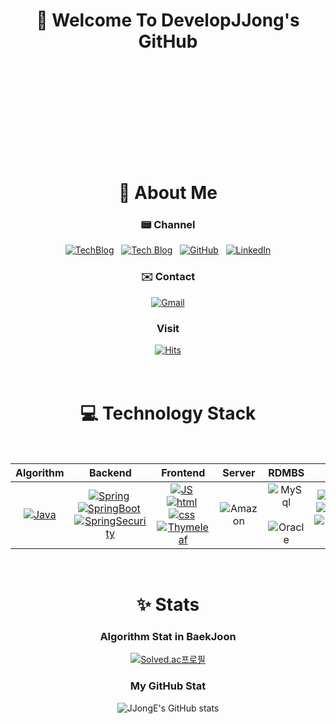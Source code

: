 <div align='center'>
  
#  💬 Welcome To DevelopJJong's GitHub
  <br><br><br></br>
  



  <br><br><br><br>





# 🧑 About Me

  ### 📟 Channel
[![TechBlog](https://img.shields.io/badge/&nbsp;Blog-181717?style=flat-square&logo=Tistory&logoColor=white)](https://jjdevelop.tistory.com/)&nbsp;&nbsp;&nbsp;[![Tech Blog](https://img.shields.io/badge/Resume-018EF5?style=flat-square&logo=Readme&logoColor=white)](https://jjdevelop.tistory.com/)&nbsp;&nbsp;&nbsp;[![GitHub](https://img.shields.io/badge/-GitHub-181717?style=flat-square&logo=GitHub&logoColor=white)](https://github.com/DevelopJJong/)&nbsp;&nbsp;&nbsp;[![LinkedIn](https://img.shields.io/badge/-GitHub-181717?style=flat-square&logo=GitHub&logoColor=white)](https://github.com/DevelopJJong/) 

  ### ✉️ Contact
[![Gmail](https://img.shields.io/badge/Gmail-EA4335?style=flat-square&logo=Gmail&logoColor=white)](mailto:dlguswhd00110011@gmail.com)

  ### Visit 
[![Hits](https://hits.seeyoufarm.com/api/count/incr/badge.svg?url=https%3A%2F%2Fgithub.com%2DevelopJJong)](https://hits.seeyoufarm.com) 
<br><br><br>

# 💻 Technology Stack
<br>

| Algorithm | Backend | Frontend | Server | RDMBS | etc. |
|:---------:|:----------:|:--------:|:------:|:------:|:----:|
| [![Java](https://img.shields.io/badge/Java-007396?style=flat-square&logo=Java&logoColor=white)]() | [![Spring](https://img.shields.io/badge/Spring-6DB33F?style=flat-square&logo=Spring&logoColor=white)]()&nbsp;[![SpringBoot](https://img.shields.io/badge/Spring&nbsp;Boot-6DB33F?style=flat-square&logo=SpringBoot&logoColor=white)]()&nbsp;[![SpringSecurity](https://img.shields.io/badge/Spring&nbsp;Security-6DB33F?style=flat-square&logo=SpringSecurity&logoColor=white)]() | [![JS](https://img.shields.io/badge/JavaScript-F7DF1E?style=flat-square&logo=JavaScript&logoColor=black)]()&nbsp;[![html](https://img.shields.io/badge/Html-E34F26?style=flat-square&logo=Html5&logoColor=white)]()&nbsp;[![css](https://img.shields.io/badge/CSS-1572B6?style=flat-square&logo=CSS3&logoColor=white)]()&nbsp;[![Thymeleaf](https://img.shields.io/badge/Thymeleaf-005F0F?style=flat-square&logo=Thymeleaf&logoColor=white)]() | ![Amazon](https://img.shields.io/badge/-Amazon&nbsp;AWS-232F3E?style=flat-square&logo=AmazonAWS&logoColor=white) | ![MySql](https://img.shields.io/badge/-MySql-4479A1?style=flat-square&logo=Mysql&logoColor=white)&nbsp;![Oracle](https://img.shields.io/badge/-Oracle-F80000?style=flat-square&logo=Oracle&logoColor=white)      | [![IntelliJ](https://img.shields.io/badge/-IntelliJ-black?style=flat-square&logo=IntellijIDEA&logoColor=white)]()&nbsp;[![GitHub](https://img.shields.io/badge/-GitHub-181717?style=flat-square&logo=GitHub&logoColor=white)]()&nbsp;[![GitKraken](https://img.shields.io/badge/-GitKraken-179287?style=flat-square&logo=GitKraken&logoColor=white)]()  |

<br>

# ✨ Stats

 ### Algorithm Stat in BaekJoon
  [![Solved.ac프로필](http://mazassumnida.wtf/api/v2/generate_badge?boj=hyunjong0102)](https://solved.ac/hyunjong0102)
  
 ### My GitHub Stat
  ![JJongE's GitHub stats](https://github-readme-stats.vercel.app/api?username=DevelopJJong&show_icons=true)
    
</div>
